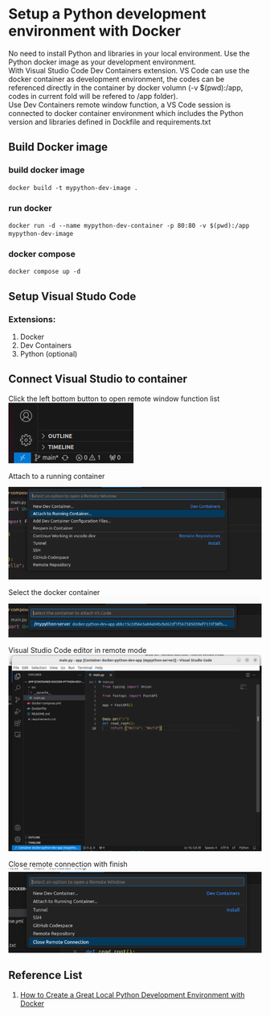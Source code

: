# Setup a Python development environment with Docker

No need to install Python and libraries in your local environment. Use the Python docker image as your development environment. <br/>
With Visual Studio Code Dev Containers extension. VS Code can use the docker container as development environment, the codes can be referenced directly in the container by docker volumn (-v $(pwd):/app, codes in current fold will be refered to /app folder). <br/>
Use Dev Containers remote window function, a VS Code session is connected to docker container environment which includes the Python version and libraries defined in Dockfile and requirements.txt

## Build Docker image

### build docker image

```
docker build -t mypython-dev-image .
```

### run docker

```
docker run -d --name mypython-dev-container -p 80:80 -v $(pwd):/app mypython-dev-image
```

### docker compose

```
docker compose up -d
```

## Setup Visual Studo Code

### Extensions:

1. Docker
2. Dev Containers
3. Python (optional)

## Connect Visual Studio to container

Click the left bottom button to open remote window function list
![open remote window](../screenshots/python/1-1.png)

Attach to a running container
![connect to container](../screenshots/python/1-2.png)

Select the docker container
![attach to running container](../screenshots/python/1-3.png)

Visual Studio Code editor in remote mode
![editor for remote](../screenshots/python/1-4.png)

Close remote connection with finish
![disconnect](../screenshots/python/1-5.png)


## Reference List

1. [How to Create a Great Local Python Development Environment with Docker](https://youtu.be/6OxqiEeCvMI?si=0JaA0c2dHo4MynXi)